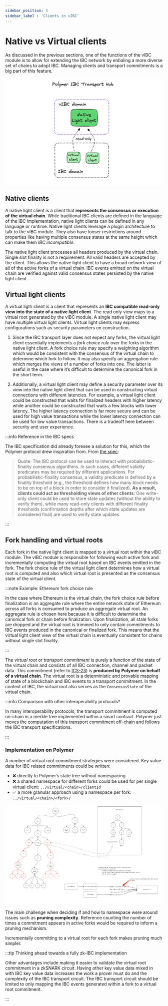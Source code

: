 ```yaml
---
sidebar_position: 3
sidebar_label : 'Clients in vIBC'
---
```


# Native vs Virtual clients

As discussed in the previous sections, one of the functions of the vIBC module is to allow for extending the IBC network by enbaling a more diverse set of chains to adopt IBC. Managing clients and transport commitments is a big part of this feature.

![native and virtual light clients](../../../static/img/concepts/native-virtual.png)

## Native clients

A native light client is a client that **represents the consensus or execution of the virtual chain**. While traditional IBC clients are defined in the language of the IBC implementation, native light clients can be defined in any language or runtime. Native light clients leverage a plugin architecture to talk to the vIBC module. They also have looser restrictions around properties like having multiple consensus states at the same height which can make them _IBC incompatible_.

The native light client processes all headers produced by the virtual chain. Single slot finality is not a requirement. All valid headers are accepted by the client. This allows the native light client to have a broad network view of all of the active forks of a virtual chain. IBC events emitted on the virtual chain are verified against valid consensus states persisted by the native light client. 

## Virtual light clients

A virtual ligth client is a client that represents an **IBC compatible read-only view into the state of a native light client**. The read only view maps to a virtual root generated by the vIBC module. A single native light client may have multiple virtual light clients. Virtual light clients may express configurations such as security parameters on construction.

1. Since the IBC transport layer does not expect any forks, the virtual light client essentially implements a _fork choice rule_ over the forks in the native light client. A fork choice rule may specify a weighting algorithm which would be consistent with the consensus of the virtual chain to determine which fork to follow. It may also specify an aggregation rule which merges the views of a number of forks into one. The latter is useful in the case where it’s difficult to determine the canonical fork in the short term.

2. Additionally, a virtual light client may define a security parameter over its view into the native light client that can be used in constructing virtual connections with different latencies. For example, a virtual light client could be constructed that waits for finalized headers with higher latency while another could be constructed that waits a few blocks with lower latency. The higher latency connection is far more secure and can be used for high value transactions while the lower latency connection can be used for low value transactions. There is a tradeoff here between security and user experience.

:::info Reference in the IBC specs 

The IBC specification did already foresee a solution for this, which the Polymer protocol drew inspiration from. From [the spec](https://github.com/cosmos/ibc/blob/5394ad096835f536a34678acaffd014c14c7d3b3/spec/core/ics-002-client-semantics/README.md#motivation):

> Quote: The IBC protocol can be used to interact with probabilistic-finality consensus algorithms. In such cases, different validity predicates may be required by different applications. For probabilistic-finality consensus, a validity predicate is defined by a finality threshold (e.g., the threshold defines how many block needs to be on top of a block in order to consider it finalized). **As a result, clients could act as thresholding views of other clients**: One write-only client could be used to store state updates (without the ability to verify them), while many read-only clients with different finality thresholds (confirmation depths after which state updates are considered final) are used to verify state updates.

:::

## Fork handling and virtual roots

Each fork in the native light client is mapped to a virtual root within the vIBC module. The vIBC module is responsible for following each active fork and incrementally computing the virtual root based on IBC events emitted in the fork. The fork choice rule of the virtual light client determines how a virtual root is computed and also which virtual root is presented as the consensus state of the virtual client.


:::note Example: Ethereum fork choice rule

In the case where Ethereum is the virtual chain, the fork choice rule before finalization is an aggregate rule where the entire network state of Ethereum across all forks is consumed to produce an aggregate virtual root. An aggregate rule is chosen here because it is difficult to determine the canonical fork or chain before finalization. Upon finalization, all stale forks are dropped and the virtual root is trimmed to only contain commitments to IBC events produced in the canonical or finalized fork. This means that the virtual light client view of the virtual chain is eventually consistent for chains without single slot finality.

:::

The _virtual root_ or _transport commitment_  is purely a function of the state of the virtual chain and consists of all IBC connection, channel and packet data. This commitment (refer to [ICS-23](https://github.com/cosmos/ibc/tree/main/spec/core/ics-023-vector-commitments)) is **produced by Polymer on behalf of a virtual chain**. The virtual root is a deterministic and provable mapping of state of a blockchain and IBC events to a transport commitment. In the context of IBC, the virtual root also serves as the `ConsensusState` of the virtual chain.

:::info Comparison with other interoperability protocols?

In many interoperability protocols, the transport commitment is computed on-chain in a merkle tree implemented within a smart contract. Polymer just moves the computation of this transport commitment off-chain and follows the IBC transport specifications.

:::

### Implementation on Polymer

A number of virtual root commitment strategies were considered. Key value data for IBC related commitments could be written:

- ❌ directly to Polymer’s state tree without namespacing
- ❌ a shared namespace for different forks could be used for per single virtual client: `../virtual/<chain>/clientId` 
- ✅ a more granular approach using a namespace per fork: `../virtual/<chain>/<fork>/`

![virtual root compute](../../../static/img/concepts/fork-root.png)

The main challenge when deciding if and how to namespace were around issues such as **pruning complexity**. Reference counting the  number of times a commitment appears in active forks would be required to inform a pruning mechanism.

Incrementally committing to a virtual root for each fork makes pruning much simpler. 

:::tip Thinking ahead towards a fully zk-IBC implementation

Other advantages include making it easier to validate the virtual root commitment in a zkSNARK circuit. Having other key value data mixed in with IBC key value data increases the work a prover must do and the complexity of the IBC transport circuit. The IBC transport circuit should be limited to only mapping the IBC events generated within a fork to a virtual root commitment.

:::


